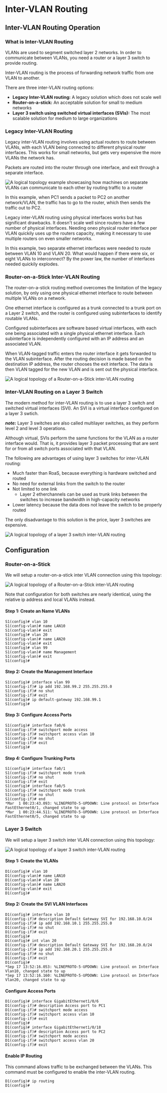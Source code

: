 # Inter-VLAN Routing

## Inter-VLAN Routing Operation 

### What is Inter-VLAN Routing

VLANs are used to segment switched layer 2 networks. In order to communicate between VLANs, you need a router or a layer 3 switch to provide routing.

Inter-VLAN routing is the process of forwarding network traffic from one VLAN to another.

There are three inter-VLAN routing options:
* **Legacy Inter-VLAN routing:** A legacy solution which does not scale well
* **Router-on-a-stick:** An acceptable solution for small to medium networks
* **Layer 3 switch using switched virtual interfaces (SVIs):** The most scalable solution for medium to large organizations

### Legacy Inter-VLAN Routing

Legacy inter-VLAN routing involves using actual routers to route between VLANs, with each VLAN being connected to different physical router interfaces. This works for small networks, but gets very expensive the more VLANs the network has.

Packets are routed into the router through one interface, and exit through a separate interface.

![A logical topology example showcasing how machines on separate VLANs can communicate to each other by routing traffic to a router](./Images/Inter%20VLAN%20Routing%20-%20Legacy.png)

In this example, when PC1 sends a packet to PC2 on another network/VLAN, the traffic has to go to the router, which then sends the traffic out to PC2. 

Legacy inter-VLAN routing using physical interfaces works but has significant drawbacks. It doesn't scale well since routers have a few number of physical interfaces. Needing oneo physical router interface per VLAN quickily uses up the routers capacity, making it necessary to use multiple routers on even smaller networks.

In this example, two separate ethernet interfaces were needed to route between VLAN 10 and VLAN 20. What would happen if there were six, or eight VLANs to interconnect? By the power law, the number of interfaces needed quickily explodes.

### Router-on-a-Stick Inter-VLAN Routing

The router-on-a-stick routing method overcomes the limitation of the legacy solution, by only using one physical ethernet interface to route between multiple VLANs on a network.


One ethernet interface is configured as a trunk connected to a trunk port on a Layer 2 switch, and the router is configured using subinterfaces to identify routable VLANs.

Configured subinterfaces are software based virtual interfaces, with each one being associated with a single physical ethernet interface. Each subinterface is independently configured with an IP address and an associated VLAN. 

When VLAN-tagged traffic enters the router interface it gets forwarded to the VLAN subinterface. After the routing decision is made based on the destination IP address, the router chooses the exit interface. The data is then VLAN tagged for the new VLAN and is sent out the physical interface.

![A logical topology of a Router-on-a-Stick inter-VLAN routing](./Images/Inter%20VLAN%20Routing%20-%20RoaS.png)

### Inter-VLAN Routing on a Layer 3 Switch

The modern method for inter-VLAN routing is to use a layer 3 switch and switched virtual interfaces (SVI). An SVI is a virtual interface configured on a layer 3 swtich.

***note:*** Layer 3 switches are also called multilayer switches, as they perform level 2 and level 3 operations. 

Although virtual, SVIs perform the same functions for the VLAN as a router interface would. That is, it provides layer 3 packet processing that are sent for or from all switch ports associated with that VLAN.

The following are advantages of using layer 3 switches for inter-VLAN routing: 
* Much faster than RoaS, because everything is hardware switched and routed
* No need for external links from the switch to the router
* Not limited to one link
    * Layer 2 etherchannels can be used as trunk links between the switches to increase bandwidth in high-capacity networks
* Lower latency because the data does not leave the switch to be properly routed

The only disadvantage to this solution is the price, layer 3 switches are expensive.

![A logical topology of a layer 3 switch inter-VLAN routing](./Images/Inter%20VLAN%20Routing%20-%20Layer%203%20Switch.png)


## Configuration

### Router-on-a-Stick

We will setup a router-on-a-stick inter VLAN connection using this topology:

![A logical topology of a Router-on-a-Stick inter-VLAN routing](./Images/Inter%20VLAN%20Routing%20-%20RoaS.png)

Note that configuration for both switches are nearly identical, using the relative ip address and local VLANs instead.

#### Step 1: Create an Name VLANs
```
S1(config)# vlan 10
S1(config-vlan)# name LAN10
S1(config-vlan)# exit
S1(config)# vlan 20
S1(config-vlan)# name LAN20
S1(config-vlan)# exit
S1(config)# vlan 99
S1(config-vlan)# name Management
S1(config-vlan)# exit
S1(config)#
```

#### Step 2: Create the Management Interface
```
S1(config)# interface vlan 99
S1(config-if)# ip add 192.168.99.2 255.255.255.0
S1(config-if)# no shut
S1(config-if)# exit
S1(config)# ip default-gateway 192.168.99.1
S1(config)#
```

#### Step 3: Configure Access Ports
```
S1(config)# interface fa0/6
S1(config-if)# switchport mode access
S1(config-if)# switchport access vlan 10
S1(config-if)# no shut
S1(config-if)# exit
S1(config)#
```

#### Step 4: Configure Trunking Ports
```
S1(config)# interface fa0/1
S1(config-if)# switchport mode trunk
S1(config-if)# no shut
S1(config-if)# exit
S1(config)# interface fa0/5
S1(config-if)# switchport mode trunk
S1(config-if)# no shut
S1(config-if)# end
*Mar  1 00:23:43.093: %LINEPROTO-5-UPDOWN: Line protocol on Interface FastEthernet0/1, changed state to up
*Mar  1 00:23:44.511: %LINEPROTO-5-UPDOWN: Line protocol on Interface FastEthernet0/5, changed state to up
```

### Layer 3 Switch

We will setup a layer 3 switch inter VLAN connection using this topology:

![A logical topology of a layer 3 switch inter-VLAN routing](./Images/Inter%20VLAN%20Routing%20-%20Layer%203%20Switch.png)

#### Step 1: Create the VLANs
```
D1(config)# vlan 10
D1(config-vlan)# name LAN10
D1(config-vlan)# vlan 20
D1(config-vlan)# name LAN20
D1(config-vlan)# exit
D1(config)#
```

#### Step 2: Create the SVI VLAN Interfaces
```
D1(config)# interface vlan 10
D1(config-if)# description Default Gateway SVI for 192.168.10.0/24
D1(config-if)# ip add 192.168.10.1 255.255.255.0
D1(config-if)# no shut
D1(config-if)# exit
D1(config)#
D1(config)# int vlan 20
D1(config-if)# description Default Gateway SVI for 192.168.20.0/24
D1(config-if)# ip add 192.168.20.1 255.255.255.0
D1(config-if)# no shut
D1(config-if)# exit
D1(config)#
*Sep 17 13:52:16.053: %LINEPROTO-5-UPDOWN: Line protocol on Interface Vlan10, changed state to up
*Sep 17 13:52:16.160: %LINEPROTO-5-UPDOWN: Line protocol on Interface Vlan20, changed state to up
```

#### Configure Access Ports
```
D1(config)# interface GigabitEthernet1/0/6
D1(config-if)# description Access port to PC1
D1(config-if)# switchport mode access
D1(config-if)# switchport access vlan 10
D1(config-if)# exit
D1(config)#
D1(config)# interface GigabitEthernet1/0/18
D1(config-if)# description Access port to PC2
D1(config-if)# switchport mode access
D1(config-if)# switchport access vlan 20
D1(config-if)# exit
```

#### Enable IP Routing

This command allows traffic to be exchanged between the VLANs. This command must be configured to enable the inter-VLAN routing.

```
D1(config)# ip routing
D1(config)#
```
